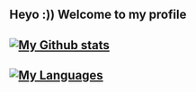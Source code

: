 <!--
**Pieloaf/Pieloaf** is a ✨ _special_ ✨ repository because its `README.md` (this file) appears on your GitHub profile.

Here are some ideas to get you started:

- 🔭 I’m currently working on ...
- 🌱 I’m currently learning ...
- 👯 I’m looking to collaborate on ...
- 🤔 I’m looking for help with ...
- 💬 Ask me about ...
- 📫 How to reach me: ...
- 😄 Pronouns: ...
- ⚡ Fun fact: ...
-->

## Heyo :)) Welcome to my profile

## [![My Github stats](https://github-readme-stats.vercel.app/api?username=pieloaf&show_icons=true&theme=dracula)](https://https://github.com/ohIeg/github-readme-stats)

## [![My Languages](https://github-readme-stats.vercel.app/api/top-langs/?username=pieloaf&layout=compact&show_icons=true&theme=dracula)](https://https://github.com/ohIeg/github-readme-stats)
